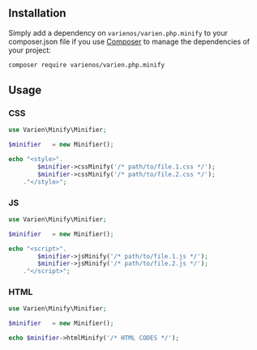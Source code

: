 ## Installation

Simply add a dependency on `varienos/varien.php.minify` to your composer.json file if you use [Composer](https://getcomposer.org/) to manage the dependencies of your project:

```sh
composer require varienos/varien.php.minify
```

## Usage

### CSS

```php
use Varien\Minify\Minifier;

$minifier   = new Minifier();

echo "<style>".
        $minifier->cssMinify('/* path/to/file.1.css */');
        $minifier->cssMinify('/* path/to/file.2.css */');
    ."</style>";
```

### JS

```php
use Varien\Minify\Minifier;

$minifier   = new Minifier();

echo "<script>".
        $minifier->jsMinify('/* path/to/file.1.js */');
        $minifier->jsMinify('/* path/to/file.2.js */');
    ."</script>";
```

### HTML

```php
use Varien\Minify\Minifier;

$minifier   = new Minifier();

echo $minifier->htmlMinify('/* HTML CODES */');
```